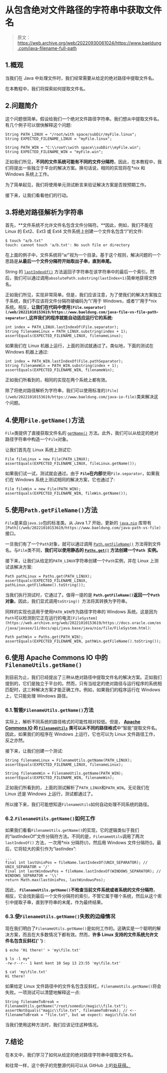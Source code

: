# 从包含绝对文件路径的字符串中获取文件名

> 原文：<https://web.archive.org/web/20220930061024/https://www.baeldung.com/java-filename-full-path>

## 1.概观

当我们在 Java 中处理文件时，我们经常需要从给定的绝对路径中提取文件名。

在本教程中，我们将探索如何提取文件名。

## 2.问题简介

这个问题很简单。假设给我们一个绝对文件路径字符串。我们想从中提取文件名。有几个例子可以很快解释这个问题:

```
String PATH_LINUX = "/root/with space/subDir/myFile.linux";
String EXPECTED_FILENAME_LINUX = "myFile.linux";

String PATH_WIN = "C:\\root\\with space\\subDir\\myFile.win";
String EXPECTED_FILENAME_WIN = "myFile.win";
```

正如我们所见，**不同的文件系统可能有不同的文件分隔符**。因此，在本教程中，我们将提出一些独立于平台的解决方案。换句话说，相同的实现将在*nix 和 Windows 系统上工作。

为了简单起见，我们将使用单元测试断言来验证解决方案是否按预期工作。

接下来，让我们看看他们的行动。

## 3.将绝对路径解析为字符串

首先，**文件系统不允许文件名包含文件分隔符。**因此，例如，我们不能在 Linux 的 Ext2、Ext3 或 Ext4 文件系统上创建一个文件名包含“/”的文件:

```
$ touch "a/b.txt"
touch: cannot touch 'a/b.txt': No such file or directory
```

在上面的例子中，文件系统将“a/”视为一个目录。基于这个规则，解决问题的一个思路是**从最后一个文件分隔符开始取出子串，直到串尾。**

String 的 [`lastIndexOf()`](/web/20221010153619/https://www.baeldung.com/string/last-index-of) 方法返回子字符串在该字符串中的最后一个索引。然后，我们可以通过调用`absolutePath.substring(lastIndex+1)`简单地获得文件名。

正如我们所见，实现非常简单。但是，我们应该注意，为了使我们的解决方案独立于系统，我们不应该将文件分隔符硬编码为“\”用于 Windows，或者“/”用于*nix 系统。相反，**让我们在代码中使用`[File.separator](/web/20221010153619/https://www.baeldung.com/java-file-vs-file-path-separator)`,这样我们的程序就能自动适应运行它的系统:**

```
int index = PATH_LINUX.lastIndexOf(File.separator);
String filenameLinux = PATH_LINUX.substring(index + 1);
assertEquals(EXPECTED_FILENAME_LINUX, filenameLinux);
```

如果我们在 Linux 机器上运行，上面的测试就通过了。类似地，下面的测试在 Windows 机器上通过:

```
int index = PATH_WIN.lastIndexOf(File.pathSeparator);
String filenameWin = PATH_WIN.substring(index + 1);
assertEquals(EXPECTED_FILENAME_WIN, filenameWin);
```

正如我们所看到的，相同的实现在两个系统上都有效。

除了将绝对路径解析为字符串，我们可以使用标准的`[File](/web/20221010153619/https://www.baeldung.com/java-io-file)`类来解决这个问题。

## 4.使用`File.getName()`方法

`File`类提供了直接获取文件名的 [`getName()`](/web/20221010153619/https://www.baeldung.com/java-io-file#2-getting-metadata-about-file-instances) 方法。此外，我们可以从给定的绝对路径字符串中构造一个`File`对象。

让我们首先在 Linux 系统上测试它:

```
File fileLinux = new File(PATH_LINUX);
assertEquals(EXPECTED_FILENAME_LINUX, fileLinux.getName());
```

如果我们试一试，测试就会通过。由于 **`File`在内部**使用`File.separator`，如果我们在 Windows 系统上测试相同的解决方案，它也通过了:

```
File fileWin = new File(PATH_WIN);
assertEquals(EXPECTED_FILENAME_WIN, fileWin.getName());
```

## 5.使用`Path.getFileName()`方法

`File`是来自`java.io`包的标准类。从 Java 1.7 开始，更新的 [`java.nio`](/web/20221010153619/https://www.baeldung.com/java-io-vs-nio) 库带有`[Path](/web/20221010153619/https://www.baeldung.com/java-path-vs-file)`接口。

一旦我们有了一个`Path`对象，就可以通过调用 [`Path.getFileName()`](https://web.archive.org/web/20221010153619/https://docs.oracle.com/en/java/javase/11/docs/api/java.base/java/nio/file/Path.html#getFileName()) 方法得到文件名。与`File`类不同，**我们可以使用静态的 [`Paths.get()`](https://web.archive.org/web/20221010153619/https://docs.oracle.com/en/java/javase/11/docs/api/java.base/java/nio/file/Paths.html#get(java.lang.String,java.lang.String...)) 方法创建一个`Path `实例。**

接下来，让我们从给定的`PATH_LINUX`字符串创建一个`Path`实例，并在 Linux 上测试该解决方案:

```
Path pathLinux = Paths.get(PATH_LINUX);
assertEquals(EXPECTED_FILENAME_LINUX, pathLinux.getFileName().toString());
```

当我们执行测试时，它通过了。值得一提的是 **`Path.getFileName()`返回一个`Path`对象**。因此，我们显式调用`toString() `方法将其转换为字符串。

同样的实现也适用于使用`PATH_WIN`作为路径字符串的 Windows 系统。这是因为`Path`可以检测到它正在运行的电流`[FileSystem](https://web.archive.org/web/20221010153619/https://docs.oracle.com/en/java/javase/11/docs/api/java.base/java/nio/file/FileSystem.html)`:

```
Path pathWin = Paths.get(PATH_WIN);
assertEquals(EXPECTED_FILENAME_WIN, pathWin.getFileName().toString());
```

## 6.使用 Apache Commons IO 中的`FilenameUtils.getName()`

到目前为止，我们已经提出了三种从绝对路径中提取文件名的解决方案。正如我们提到的，它们是独立于平台的。然而，只有当给定的绝对路径与运行程序的系统相匹配时，这三种解决方案才能正确工作。例如，如果我们的程序运行在 Windows 上，它只能处理 Windows 路径。

### 6.1.智能`FilenameUtils.getName()`方法

实际上，解析不同系统的路径格式的可能性相对较低。但是， **[Apache Commons IO](/web/20221010153619/https://www.baeldung.com/apache-commons-io) 的 [`FilenameUtils`](/web/20221010153619/https://www.baeldung.com/apache-commons-io#2-filenameutils) 类可以从不同的路径格式**中“智能”提取文件名。因此，如果我们的程序在 Windows 上运行，它也可以为 Linux 文件路径工作，反之亦然。

接下来，让我们创建一个测试:

```
String filenameLinux = FilenameUtils.getName(PATH_LINUX);
assertEquals(EXPECTED_FILENAME_LINUX, filenameLinux);

String filenameWin = FilenameUtils.getName(PATH_WIN);
assertEquals(EXPECTED_FILENAME_WIN, filenameWin);
```

正如我们所看到的，上面的测试解析了`PATH_LINUX`和`PATH_WIN`。无论我们在 Linux 还是 Windows 上运行，测试都通过了。

所以接下来，我们可能想知道`FilenameUtils`如何自动处理不同系统的路径。

### 6.2.`FilenameUtils.getName()`如何工作

如果我们看看`FilenameUtils.getName()`的实现，它的逻辑类似于我们的“lastIndexOf”文件分隔符方法。不同的是，`FilenameUtils`调用了两次 `lastIndexOf()` 方法，一次用*nix 分隔符(/)，然后用 Windows 文件分隔符(\)。最后，它将较大的索引作为“lastIndex”:

```
...
final int lastUnixPos = fileName.lastIndexOf(UNIX_SEPARATOR); // UNIX_SEPARATOR = '/'
final int lastWindowsPos = fileName.lastIndexOf(WINDOWS_SEPARATOR); // WINDOWS_SEPARATOR = '\\'
return Math.max(lastUnixPos, lastWindowsPos);
```

因此， **`FilenameUtils.getName()`不检查当前文件系统或者系统的文件分隔符**。相反，它会找到最后一个文件分隔符的索引，不管它属于哪个系统，然后从这个索引中提取子串，直到字符串的末尾，作为最终结果。

### 6.3.使`FilenameUtils.getName()`失败的边缘情况

现在我们明白了`FilenameUtils.getName()`是如何工作的。这确实是一个聪明的解决方案，而且在大多数情况下都有效。然而，**许多 Linux 支持的文件系统允许文件名包含反斜杠(' \')** :

```
$ echo 'Hi there!' > 'my\file.txt'

$ ls -l my*
-rw-r--r-- 1 kent kent 10 Sep 13 23:55 'my\file.txt'

$ cat 'my\file.txt'
Hi there!
```

如果给定 Linux 文件路径中的文件名包含反斜杠，`FilenameUtils.getName()`将会失败。一项测试可以清楚地解释这一点:

```
String filenameToBreak = FilenameUtils.getName("/root/somedir/magic\\file.txt");
assertNotEquals("magic\\file.txt", filenameToBreak); // <-- filenameToBreak = "file.txt", but we expect: magic\file.txt
```

当我们使用这种方法时，我们应该记住这种情况。

## 7.结论

在本文中，我们学习了如何从给定的绝对路径字符串中提取文件名。

和往常一样，这个例子的完整源代码可以从 GitHub 上的[处获得。](https://web.archive.org/web/20221010153619/https://github.com/eugenp/tutorials/tree/master/core-java-modules/core-java-io-4)